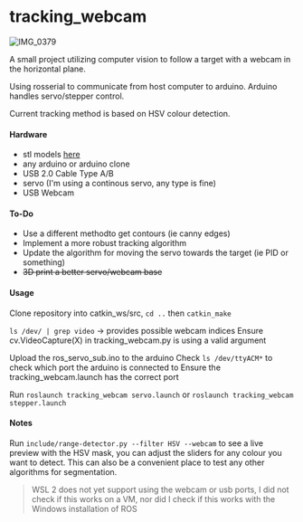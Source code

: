 # tracking_webcam

![IMG_0379](https://user-images.githubusercontent.com/6884645/87463069-d8dd1300-c5de-11ea-9487-db58ed457b65.jpg)

A small project utilizing computer vision to follow a target with a webcam in the horizontal plane.

Using rosserial to communicate from host computer to arduino. Arduino handles servo/stepper control.

Current tracking method is based on HSV colour detection.

#### Hardware
- stl models [here](https://github.com/adrian-soch/tracking_webcam/tree/master/stl)
- any arduino or arduino clone
- USB 2.0 Cable Type A/B
- servo (I'm using a continous servo, any type is fine)
- USB Webcam

#### To-Do
- Use a different methodto get contours (ie canny edges)
- Implement a more robust tracking algorithm
- Update the algorithm for moving the servo towards the target (ie PID or something)
- ~~3D print a better servo/webcam base~~

#### Usage

Clone repository into catkin_ws/src,
`cd ..` then `catkin_make`

`ls /dev/ | grep video` -> provides possible webcam indices
Ensure cv.VideoCapture(X) in tracking_webcam.py is using a valid argument

Upload the ros_servo_sub.ino to the arduino
Check `ls /dev/ttyACM*` to check which port the arduino is connected to
Ensure the tracking_webcam.launch has the correct port

Run `roslaunch tracking_webcam servo.launch` or `roslaunch tracking_webcam stepper.launch`

#### Notes

Run `include/range-detector.py --filter HSV --webcam` to see a live preview with the HSV mask, you can adjust the sliders for any colour you want to detect. This can also be a convenient place to test any other algorithms for segmentation.

> WSL 2 does not yet support using the webcam or usb ports, I did not check if this works on a VM, nor did I check if this works with the Windows installation of ROS
